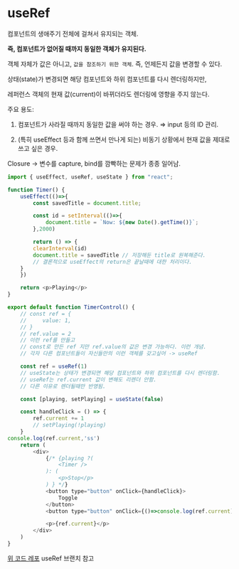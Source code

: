 # useRef

컴포넌트의 생애주기 전체에 걸쳐서 유지되는 객체.

**즉, 컴포넌트가 없어질 때까지 동일한 객체가 유지된다.**

객체 자체가 값은 아니고, `값을 참조하기 위한 객체`. 즉, 언제든지 값을 변경할 수 있다.

상태(state)가 변경되면 해당 컴포넌트와 하위 컴포넌트를 다시 렌더링하지만,

레퍼런스 객체의 현재 값(current)이 바뀌더라도 렌더링에 영향을 주지 않는다.

주요 용도:

1. 컴포넌트가 사라질 때까지 동일한 값을 써야 하는 경우. ⇒ input 등의 ID 관리.

2. (특히 useEffect 등과 함께 쓰면서 만나게 되는) 비동기 상황에서 현재 값을 제대로 쓰고 싶은 경우.

Closure → 변수를 capture, bind를 깜빡하는 문제가 종종 일어남.


```js
import { useEffect, useRef, useState } from "react";

function Timer() {
    useEffect(()=>{
        const savedTitle = document.title;

		const id = setInterval(()=>{
			document.title = `Now: ${new Date().getTime()}`;
		},2000)

        return () => {
        clearInterval(id)
        document.title = savedTitle // 저장해둔 title로 원복해준다.
        // 결론적으로 useEffect의 return은 끝날때에 대한 처리이다.
    }
	})

    return <p>Playing</p>
}

export default function TimerControl() {
    // const ref = {
    //     value: 1,
    // }
    // ref.value = 2
    // 이런 ref를 만들고
    // const로 만든 ref 지만 ref.value의 값은 변경 가능하다. 이런 개념.
    // 각자 다른 컴포넌트들이 자신들만의 이런 객체를 갖고싶어 -> useRef

    const ref = useRef(1)
    // useState는 상태가 변경되면 해당 컴포넌트와 하위 컴포넌트를 다시 렌더링함.
    // useRef는 ref.current 값이 변해도 리렌더 안함. 
    // 다른 이유로 렌더될때만 반영됨.

    const [playing, setPlaying] = useState(false)

    const handleClick = () => {
        ref.current += 1
        // setPlaying(!playing)
    }
console.log(ref.current,'ss')
    return (
        <div>
            {/* {playing ?(
                <Timer />
            ): (
                <p>Stop</p>
            ) } */}
            <button type="button" onClick={handleClick}>
                Toggle
            </button>
            <button type="button" onClick={()=>console.log(ref.current)}>see ref</button>

            <p>{ref.current}</p>
        </div>
    )
}
```

[위 코드 레포](https://github.com/heyho00/timer-app) 
useRef 브랜치 참고
